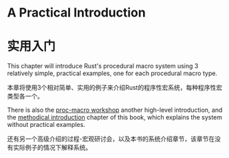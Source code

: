 # A Practical Introduction

# 实用入门

This chapter will introduce Rust's procedural macro system using 3 relatively simple, practical examples, one for each procedural macro type.

本章将使用3个相对简单、实用的例子来介绍Rust的程序性宏系统，每种程序性宏类型各一个。

There is also the [proc-macro workshop](https://github.com/dtolnay/proc-macro-workshop) another high-level introduction, and the [methodical introduction](./methodical.md) chapter of this book, which explains the system without practical examples.

还有另一个高级介绍的过程-宏观研讨会，以及本书的系统介绍章节，该章节在没有实际例子的情况下解释系统。